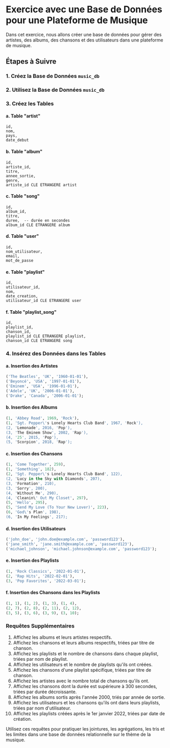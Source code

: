 # Exercice avec une Base de Données pour une Plateforme de Musique

Dans cet exercice, nous allons créer une base de données pour gérer des artistes, des albums, des chansons et des utilisateurs dans une plateforme de musique.

## Étapes à Suivre

### 1. Créez la Base de Données `music_db`

### 2. Utilisez la Base de Données `music_db`

### 3. Créez les Tables

#### a. Table "artist"

    id,
    nom,
    pays,
    date_debut

#### b. Table "album"

    id,
    artiste_id,
    titre,
    annee_sortie,
    genre,
    artiste_id CLE ETRANGERE artist

#### c. Table "song"

    id,
    album_id,
    titre,
    duree,  -- durée en secondes
    album_id CLE ETRANGERE album

#### d. Table "user"

    id,
    nom_utilisateur,
    email,
    mot_de_passe

#### e. Table "playlist"

    id,
    utilisateur_id,
    nom,
    date_creation,
    utilisateur_id CLE ETRANGERE user

#### f. Table "playlist_song"

    id,
    playlist_id,
    chanson_id,
    playlist_id CLE ETRANGERE playlist,
    chanson_id CLE ETRANGERE song

### 4. Insérez des Données dans les Tables

#### a. Insertion des Artistes

```sql
('The Beatles', 'UK', '1960-01-01'),
('Beyoncé', 'USA', '1997-01-01'),
('Eminem', 'USA', '1996-01-01'),
('Adele', 'UK', '2006-01-01'),
('Drake', 'Canada', '2006-01-01');
```

#### b. Insertion des Albums

```sql
(1, 'Abbey Road', 1969, 'Rock'),
(1, 'Sgt. Pepper\'s Lonely Hearts Club Band', 1967, 'Rock'),
(2, 'Lemonade', 2016, 'Pop'),
(3, 'The Eminem Show', 2002, 'Rap'),
(4, '25', 2015, 'Pop'),
(5, 'Scorpion', 2018, 'Rap');
```

#### c. Insertion des Chansons

```sql
(1, 'Come Together', 259),
(1, 'Something', 182),
(2, 'Sgt. Pepper\'s Lonely Hearts Club Band', 122),
(2, 'Lucy in the Sky with Diamonds', 207),
(3, 'Formation', 210),
(3, 'Sorry', 200),
(4, 'Without Me', 290),
(4, 'Cleanin\' Out My Closet', 297),
(5, 'Hello', 295),
(5, 'Send My Love (To Your New Lover)', 223),
(6, 'God\'s Plan', 198),
(6, 'In My Feelings', 217);
```

#### d. Insertion des Utilisateurs

```sql
('john_doe', 'john.doe@example.com', 'password123'),
('jane_smith', 'jane.smith@example.com', 'password123'),
('michael_johnson', 'michael.johnson@example.com', 'password123');
```

#### e. Insertion des Playlists

```sql
(1, 'Rock Classics', '2022-01-01'),
(2, 'Rap Hits', '2022-02-01'),
(3, 'Pop Favorites', '2022-03-01');
```

#### f. Insertion des Chansons dans les Playlists

```sql
(1, 1), (1, 2), (1, 3), (1, 4),
(2, 7), (2, 8), (2, 11), (2, 12),
(3, 5), (3, 6), (3, 9), (3, 10);
```

### Requêtes Supplémentaires

1. Affichez les albums et leurs artistes respectifs.
2. Affichez les chansons et leurs albums respectifs, triées par titre de chanson.
3. Affichez les playlists et le nombre de chansons dans chaque playlist, triées par nom de playlist.
4. Affichez les utilisateurs et le nombre de playlists qu'ils ont créées.
5. Affichez les chansons d'une playlist spécifique, triées par titre de chanson.
6. Affichez les artistes avec le nombre total de chansons qu'ils ont.
7. Affichez les chansons dont la durée est supérieure à 300 secondes, triées par durée décroissante.
8. Affichez les albums sortis après l'année 2000, triés par année de sortie.
9. Affichez les utilisateurs et les chansons qu'ils ont dans leurs playlists, triées par nom d'utilisateur.
10. Affichez les playlists créées après le 1er janvier 2022, triées par date de création.

Utilisez ces requêtes pour pratiquer les jointures, les agrégations, les tris et les limites dans une base de données relationnelle sur le thème de la musique.

